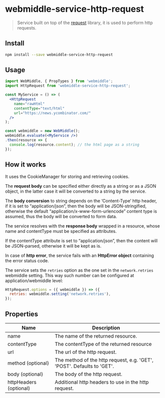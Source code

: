 # webmiddle-service-http-request 

> Service built on top of the [request](https://github.com/request/request) library, it is used to perform http requests.

## Install

```bash
npm install --save webmiddle-service-http-request
```

## Usage

```jsx
import WebMiddle, { PropTypes } from 'webmiddle';
import HttpRequest from 'webmiddle-service-http-request';

const MyService = () => (
  <HttpRequest
    name="rawHtml"
    contentType="text/html"
    url="https://news.ycombinator.com/"
  />
);

const webmiddle = new WebMiddle();
webmiddle.evaluate(<MyService />)
.then(resource => {
  console.log(resource.content); // the html page as a string
});
```

## How it works

It uses the CookieManager for storing and retrieving cookies.

The **request body** can be specified either directly as a string or as
a JSON object, in the latter case it will be converted to a string by
the service.

The **body conversion** to string depends on the ‘Content-Type’ http
header, if it is set to “application/json”, then the body will be
JSON-stringified, otherwise the default
“application/x-www-form-urlencode” content type is assumed, thus the
body will be converted to form data.

The service resolves with the **response body** wrapped in a resource,
whose name and contentType must be specified as attributes.

If the contentType attribute is set to “application/json”, then the
content will be JSON-parsed, otherwise it will be kept as is.

In case of **http error**, the service fails with an **HttpError
object** containing the error status code.

The service sets the `retries` option as the one set in the
`network.retries` webmiddle setting. This way such number can be
configured at application/webmiddle level:

```jsx
HttpRequest.options = ({ webmiddle }) => ({
  retries: webmiddle.setting('network.retries'),
});
```

## Properties

Name                   | Description
-----------------------|------------------------------------------------------
name                   | The name of the returned resource.
contentType            | The contentType of the returned resource
url                    | The url of the http request.
method (optional)      | The method of the http request, e.g. 'GET', 'POST'. Defaults to 'GET'.
body (optional)        | The body of the http request.
httpHeaders (optional) | Additional http headers to use in the http request.

